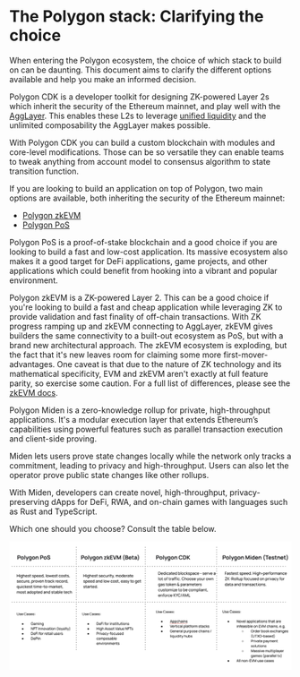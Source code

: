 # The Polygon stack: Clarifying the choice

When entering the Polygon ecosystem, the choice of which stack to build on can
be daunting. This document aims to clarify the different options available and
help you make an informed decision.

Polygon CDK is a developer toolkit for designing ZK-powered Layer 2s which
inherit the security of the Ethereum mainnet, and play well with the
[AggLayer](../agglayer/overview.md). This enables these L2s to leverage
[unified liquidity](../agglayer/unified_liquidity.md) and the unlimited
composability the AggLayer makes possible.

With Polygon CDK you can build a custom blockchain with modules and core-level
modifications. Those can be so versatile they can enable teams to tweak anything
from account model to consensus algorithm to state transition function.

If you are looking to build an application on top of Polygon, two main options
are available, both inheriting the security of the Ethereum mainnet:

- [Polygon zkEVM](../zkevm/overview.md)
- [Polygon PoS](../pos/overview.md)

Polygon PoS is a proof-of-stake blockchain and a good choice if you are looking
to build a fast and low-cost application. Its massive ecosystem also makes it a
good target for DeFi applications, game projects, and other applications which
could benefit from hooking into a vibrant and popular environment.

Polygon zkEVM is a ZK-powered Layer 2. This can be a good choice if you're
looking to build a fast and cheap application while leveraging ZK to provide
validation and fast finality of off-chain transactions. With ZK progress ramping
up and zkEVM connecting to AggLayer, zkEVM gives builders the same connectivity
to a built-out ecosystem as PoS, but with a brand new architectural approach.
The zkEVM ecosystem is exploding, but the fact that it's new leaves room for
claiming some more first-mover-advantages. One caveat is that due to the nature
of ZK technology and its mathematical specificity, EVM and zkEVM aren't exactly
at full feature parity, so exercise some caution. For a full list of
differences, please see the
[zkEVM docs](https://docs.polygon.technology/zkEVM/spec/evm-differences/).

Polygon Miden is a zero-knowledge rollup for private, high-throughput
applications. It's a modular execution layer that extends Ethereum’s
capabilities using powerful features such as parallel transaction execution and
client-side proving.

Miden lets users prove state changes locally while the network only tracks a
commitment, leading to privacy and high-throughput. Users can also let the
operator prove public state changes like other rollups.

With Miden, developers can create novel, high-throughput, privacy-preserving
dApps for DeFi, RWA, and on-chain games with languages such as Rust and
TypeScript.

Which one should you choose? Consult the table below.

![A table comparing the different Polygon solutions](../images/compare.png)
